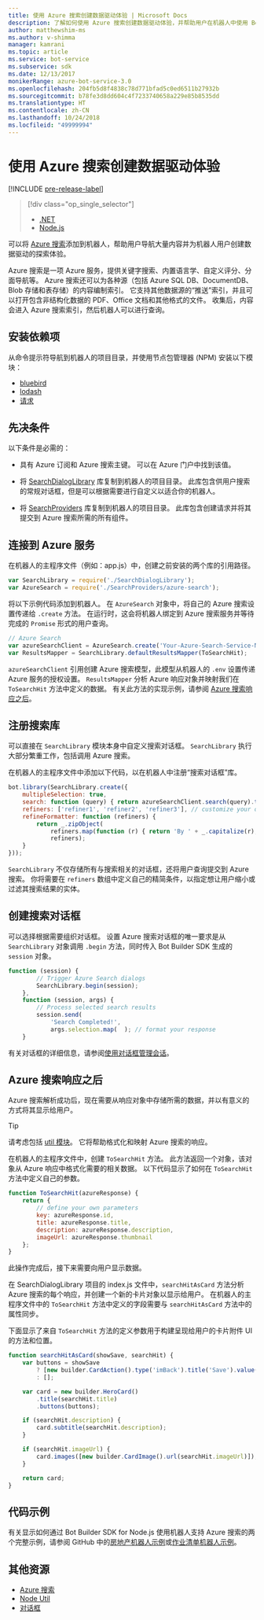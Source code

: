 ```yaml
---
title: 使用 Azure 搜索创建数据驱动体验 | Microsoft Docs
description: 了解如何使用 Azure 搜索创建数据驱动体验，并帮助用户在机器人中使用 Bot Builder SDK for Node.js 和 Azure 搜索导航大量内容。
author: matthewshim-ms
ms.author: v-shimma
manager: kamrani
ms.topic: article
ms.service: bot-service
ms.subservice: sdk
ms.date: 12/13/2017
monikerRange: azure-bot-service-3.0
ms.openlocfilehash: 204fb5d8f4838c78d771bfad5c0ed6511b27932b
ms.sourcegitcommit: b78fe3d8dd604c4f7233740658a229e85b8535dd
ms.translationtype: HT
ms.contentlocale: zh-CN
ms.lasthandoff: 10/24/2018
ms.locfileid: "49999994"
---
```

# <a name="create-data-driven-experiences-with-azure-search"></a>使用 Azure 搜索创建数据驱动体验 

[!INCLUDE [pre-release-label](../includes/pre-release-label-v3.md)]

> [!div class="op_single_selector"]
> - [.NET](../dotnet/bot-builder-dotnet-search-azure.md)
> - [Node.js](../nodejs/bot-builder-nodejs-search-azure.md)

可以将 [Azure 搜索][search]添加到机器人，帮助用户导航大量内容并为机器人用户创建数据驱动的探索体验。

Azure 搜索是一项 Azure 服务，提供关键字搜索、内置语言学、自定义评分、分面导航等。 Azure 搜索还可以为各种源（包括 Azure SQL DB、DocumentDB、Blob 存储和表存储）的内容编制索引。 它支持其他数据源的“推送”索引，并且可以打开包含非结构化数据的 PDF、Office 文档和其他格式的文件。 收集后，内容会进入 Azure 搜索索引，然后机器人可以进行查询。

## <a name="install-dependencies"></a>安装依赖项

从命令提示符导航到机器人的项目目录，并使用节点包管理器 (NPM) 安装以下模块：

* [bluebird](https://www.npmjs.com/package/bluebird)
* [lodash](https://www.npmjs.com/package/lodash)
* [请求](https://www.npmjs.com/package/request)

## <a name="prerequisites"></a>先决条件

以下条件是必需的： 
- 具有 Azure 订阅和 Azure 搜索主键。 可以在 Azure 门户中找到该值。
- 将 [SearchDialogLibrary](https://github.com/Microsoft/botBuilder-Samples/tree/master/Node/demo-Search/SearchDialogLibrary) 库复制到机器人的项目目录。 此库包含供用户搜索的常规对话框，但是可以根据需要进行自定义以适合你的机器人。 

- 将 [SearchProviders](https://github.com/Microsoft/botBuilder-Samples/tree/master/Node/demo-Search/SearchProviders) 库复制到机器人的项目目录。 此库包含创建请求并将其提交到 Azure 搜索所需的所有组件。

## <a name="connect-to-the-azure-service"></a>连接到 Azure 服务 

在机器人的主程序文件（例如：app.js）中，创建之前安装的两个库的引用路径。 

```javascript
var SearchLibrary = require('./SearchDialogLibrary');
var AzureSearch = require('./SearchProviders/azure-search');
```

将以下示例代码添加到机器人。 在 `AzureSearch` 对象中，将自己的 Azure 搜索设置传递给 `.create` 方法。 在运行时，这会将机器人绑定到 Azure 搜索服务并等待完成的 `Promise` 形式的用户查询。  

```javascript
// Azure Search
var azureSearchClient = AzureSearch.create('Your-Azure-Search-Service-Name', 'Your-Azure-Search-Primary-Key', 'Your-Azure-Search-Service-Index');
var ResultsMapper = SearchLibrary.defaultResultsMapper(ToSearchHit);
```

 `azureSearchClient` 引用创建 Azure 搜索模型，此模型从机器人的 `.env` 设置传递 Azure 服务的授权设置。 
 `ResultsMapper` 分析 Azure 响应对象并映射我们在 `ToSearchHit` 方法中定义的数据。 有关此方法的实现示例，请参阅 [Azure 搜索响应之后](#after-azure-search-responds)。

## <a name="register-the-search-library"></a>注册搜索库
可以直接在 `SearchLibrary` 模块本身中自定义搜索对话框。 `SearchLibrary` 执行大部分繁重工作，包括调用 Azure 搜索。 

在机器人的主程序文件中添加以下代码，以在机器人中注册“搜索对话框”库。 

```javascript
bot.library(SearchLibrary.create({
    multipleSelection: true,
    search: function (query) { return azureSearchClient.search(query).then(ResultsMapper); },
    refiners: ['refiner1', 'refiner2', 'refiner3'], // customize your own refiners 
    refineFormatter: function (refiners) {
        return _.zipObject(
            refiners.map(function (r) { return 'By ' + _.capitalize(r); }),
            refiners);
    }
}));
```
`SearchLibrary` 不仅存储所有与搜索相关的对话框，还将用户查询提交到 Azure 搜索。 你将需要在 `refiners` 数组中定义自己的精简条件，以指定想让用户缩小或过滤其搜索结果的实体。  

## <a name="create-a-search-dialog"></a>创建搜索对话框

可以选择根据需要组织对话框。 设置 Azure 搜索对话框的唯一要求是从 `SearchLibrary` 对象调用 `.begin` 方法，同时传入 Bot Builder SDK 生成的 `session` 对象。 

```javascript
function (session) {
        // Trigger Azure Search dialogs 
        SearchLibrary.begin(session);
    },
    function (session, args) {
        // Process selected search results
        session.send(
            'Search Completed!',
            args.selection.map(  ); // format your response 
    }
```
有关对话框的详细信息，请参阅[使用对话框管理会话](bot-builder-nodejs-dialog-manage-conversation.md)。

## <a name="after-azure-search-responds"></a>Azure 搜索响应之后 

Azure 搜索解析成功后，现在需要从响应对象中存储所需的数据，并以有意义的方式将其显示给用户。

> [!TIP]
> 请考虑包括 [util 模块][NodeUtil]。 它将帮助格式化和映射 Azure 搜索的响应。

在机器人的主程序文件中，创建 `ToSearchHit` 方法。 此方法返回一个对象，该对象从 Azure 响应中格式化需要的相关数据。 以下代码显示了如何在 `ToSearchHit` 方法中定义自己的参数。 
 
 ```javascript
 function ToSearchHit(azureResponse) {
     return {
         // define your own parameters 
         key: azureResponse.id,
         title: azureResponse.title,
         description: azureResponse.description,
         imageUrl: azureResponse.thumbnail
     };
 }
```
此操作完成后，接下来需要向用户显示数据。 

 在 SearchDialogLibrary 项目的 index.js 文件中，`searchHitAsCard` 方法分析 Azure 搜索的每个响应，并创建一个新的卡片对象以显示给用户。 在机器人的主程序文件中的 `ToSearchHit` 方法中定义的字段需要与 `searchHitAsCard` 方法中的属性同步。 

下面显示了来自 `ToSearchHit` 方法的定义参数用于构建呈现给用户的卡片附件 UI 的方法和位置。 

```javascript
function searchHitAsCard(showSave, searchHit) {
    var buttons = showSave
        ? [new builder.CardAction().type('imBack').title('Save').value(searchHit.key)]
        : [];

    var card = new builder.HeroCard()
        .title(searchHit.title) 
        .buttons(buttons);

    if (searchHit.description) {
        card.subtitle(searchHit.description);
    }

    if (searchHit.imageUrl) {
        card.images([new builder.CardImage().url(searchHit.imageUrl)]);
    }

    return card;
}
```

## <a name="sample-code"></a>代码示例

有关显示如何通过 Bot Builder SDK for Node.js 使用机器人支持 Azure 搜索的两个完整示例，请参阅 GitHub 中的[房地产机器人示例](https://github.com/Microsoft/BotBuilder-Samples/tree/master/Node/demo-Search/RealEstateBot)或[作业清单机器人示例](https://github.com/Microsoft/BotBuilder-Samples/tree/master/Node/demo-Search/JobListingBot)。 

## <a name="additional-resources"></a>其他资源

* [Azure 搜索][search]
* [Node Util][NodeUtil]
* [对话框](bot-builder-nodejs-dialog-manage-conversation.md)

[NodeUtil]: https://nodejs.org/api/util.html
[search]: /azure/search/search-what-is-azure-search
